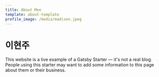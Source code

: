 ```yaml
---
title: About Mee
template: about-template
profile_image: /media/madison.jpeg
---
```


# 이현주

This website is a live example of a Gatsby Starter — it's not a real blog.
People using this starter may want to add some information to this page about them or their business.


